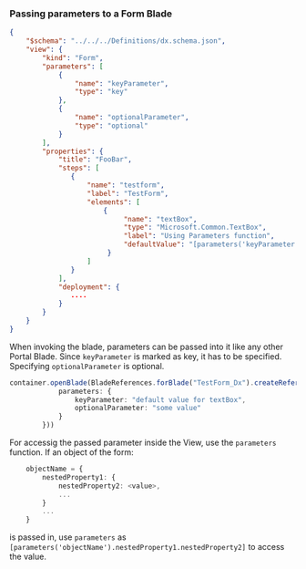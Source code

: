 ### Passing parameters to a Form Blade
```json
{
    "$schema": "../../../Definitions/dx.schema.json",
    "view": {
        "kind": "Form",
        "parameters": [
            {
                "name": "keyParameter",
                "type": "key"
            },
            {
                "name": "optionalParameter",
                "type": "optional"
            }
        ],
        "properties": {
            "title": "FooBar",
            "steps": [
               {
                   "name": "testform",
                   "label": "TestForm",
                   "elements": [
                       {
                            "name": "textBox",
                            "type": "Microsoft.Common.TextBox",
                            "label": "Using Parameters function",
                            "defaultValue": "[parameters('keyParameter')]",
                        }
                   ]
               }
            ],
            "deployment": {
               ....
            }
        }
    }
}
```

When invoking the blade, parameters can be passed into it like any other Portal Blade. Since <code>keyParameter</code> is marked as key, it has to be specified. Specifying <code>optionalParameter</code> is optional.

```typescript
container.openBlade(BladeReferences.forBlade("TestForm_Dx").createReference({
            parameters: {
                keyParameter: "default value for textBox",
                optionalParameter: "some value"
            }
        }))
```
For accessig the passed parameter inside the View, use the <code>parameters</code> function. If an object of the form:
```typescript
    objectName = {
        nestedProperty1: {
            nestedProperty2: <value>,
            ...
        }
        ...
    }
```

 is passed in, use <code>parameters</code> as <code>[parameters('objectName').nestedProperty1.nestedProperty2]</code> to access the value.
